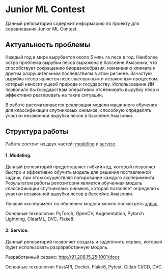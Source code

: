 # Junior ML Contest
Данный репозиторий содержит информацию по проекту для соревнования Junior ML Contest.

## Актуальность проблемы

Каждый год в мире вырубается около 5 млн. га леса в год. Наиболее остро проблема вырубки лесов выражена в бассейне Амазонки, что способствует сокращению биоразнообразия, изменению климата и другим разрушительным последствиям в этом регионе. Зачастую вырубка лесов является несогласованным и незаконным процессом, который наносит ущерб природе и государству. Использование ИИ позволило бы государствам оперативно отслеживать вырубку леса и эффективно реагировать на такие ситуации. 

В работе рассматривается реализация модели машинного обучения для классификации спутниковых снимков, способную определять участки незаконной вырубки лесов в бассейне Амазонки. 

## Структура работы

Работа состоит из двух частей: [modeling](https://github.com/EugeneRomanov/JMLC_ITMO_2024/tree/main/modeling) и [service](https://github.com/EugeneRomanov/JMLC_ITMO_2024/tree/main/service). 

#### 1. Modeling.

Данный репозиторий предоставляет гибкий код, который позволяет быстро и эффективно обучить модель для решения поставленной задачи, при этом осуществляя логирование каждого эксперимента. Результатом работы репозитория является обученная модель классификации спутниковых снимков, которая позволяет определить участки незаконной вырубки лесов в бассейне Амазонки.

Лучший эксперимент по обучению модели можно посмотреть [здесь](https://app.clear.ml/projects/6af89bf5de40410faba201b8130632ce/experiments/07ff5733d5034edea427f7fae84914b2/output/execution).

Основные технологии: PyTorch, OpenCV, Augmentation, Pytorch Lightning, ClearML, DVC, Flake8. 

#### 2. Service.

Данный репозиторий позволяет создать и задеплоить сервис, который будет использовать разраработанную модель. 

Разработанный сервис: http://91.206.15.25:1001/docs

Основные технологии: FastAPI, Docker, Flake8, Pytest, Gitlab CI/CD, DVC.

